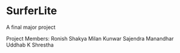 SurferLite
==========

A final major project

Project Members:
	Ronish Shakya
	Milan Kunwar
	Sajendra Manandhar
	Uddhab K Shrestha
